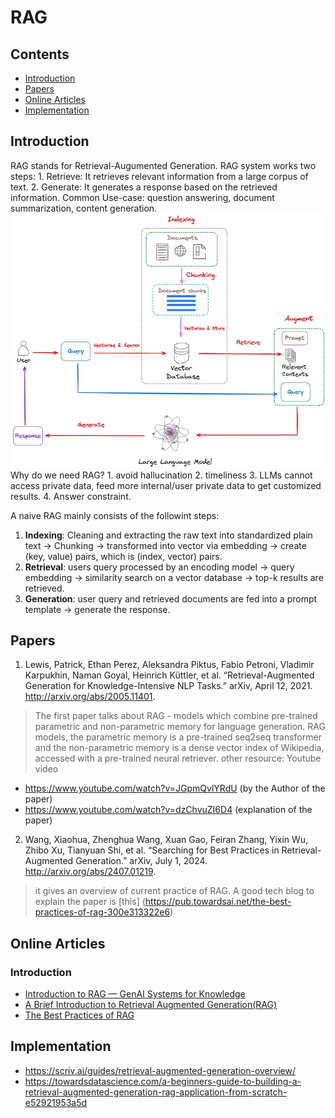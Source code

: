 # RAG

## Contents
- [Introduction](#Introduction)
- [Papers](#papers)
- [Online Articles](#Online-Articles)   
- [Implementation](#Implementation)

## Introduction
RAG stands for Retrieval-Augumented Generation. RAG system works two steps: 1. Retrieve: It retrieves relevant information from a large corpus of text. 2. Generate: It generates a response based on the retrieved information. Common Use-case: question answering, document summarization, content generation.
![RAG](../../figs/rag.webp "How rag works")
Why do we need RAG? 1. avoid hallucination 2. timeliness 3. LLMs cannot access private data, feed more internal/user private data to get customized results. 4. Answer constraint. 

A naive RAG mainly consists of the followint steps:
1. **Indexing**: Cleaning and extracting the raw text into standardized plain text -> Chunking -> transformed into vector via embedding -> create (key, value) pairs, which is (index, vector) pairs.
2. **Retrieval**: users query processed by an encoding model -> query embedding -> similarity search on a vector database -> top-k results are retrieved.
3. **Generation**: user query and retrieved documents are fed into a prompt template -> generate the response.

## Papers
1.  Lewis, Patrick, Ethan Perez, Aleksandra Piktus, Fabio Petroni, Vladimir Karpukhin, Naman Goyal, Heinrich Küttler, et al. “Retrieval-Augmented Generation for Knowledge-Intensive NLP Tasks.” arXiv, April 12, 2021. http://arxiv.org/abs/2005.11401.
> The first paper talks about RAG - models which combine pre-trained parametric and non-parametric memory for language generation. RAG models, the parametric memory is a pre-trained seq2seq transformer and the non-parametric memory is a dense vector index of Wikipedia, accessed with a pre-trained neural retriever.
other resource: Youtube video
- https://www.youtube.com/watch?v=JGpmQvlYRdU (by the Author of the paper)
- https://www.youtube.com/watch?v=dzChvuZI6D4 (explanation of the paper)
2. Wang, Xiaohua, Zhenghua Wang, Xuan Gao, Feiran Zhang, Yixin Wu, Zhibo Xu, Tianyuan Shi, et al. “Searching for Best Practices in Retrieval-Augmented Generation.” arXiv, July 1, 2024. http://arxiv.org/abs/2407.01219.
> it gives an overview of current practice of RAG. A good tech blog to explain the paper is [this] (https://pub.towardsai.net/the-best-practices-of-rag-300e313322e6)
## Online Articles
### Introduction
- [Introduction to RAG — GenAI Systems for Knowledge](https://medium.com/curiosity-ai/introduction-to-rag-genai-systems-for-knowledge-918a34054228)
- [A Brief Introduction to Retrieval Augmented Generation(RAG)](https://medium.com/ai-in-plain-english/a-brief-introduction-to-retrieval-augmented-generation-rag-b7eb70982891)
- [The Best Practices of RAG](https://pub.towardsai.net/the-best-practices-of-rag-300e313322e6)


## Implementation
- https://scriv.ai/guides/retrieval-augmented-generation-overview/
- https://towardsdatascience.com/a-beginners-guide-to-building-a-retrieval-augmented-generation-rag-application-from-scratch-e52921953a5d


